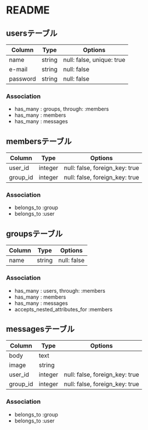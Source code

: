# README

## usersテーブル

|Column|Type|Options|
|------|----|-------|
|name|string|null: false, unique: true|
|e-mail|string|null: false|
|password|string|null: false|

### Association
- has_many : groups, through: :members
- has_many : members
- has_many : messages


## membersテーブル

|Column|Type|Options|
|------|----|-------|
|user_id|integer|null: false, foreign_key: true|
|group_id|integer|null: false, foreign_key: true|

### Association
- belongs_to :group
- belongs_to :user


## groupsテーブル

|Column|Type|Options|
|------|----|-------|
|name|string|null: false|

### Association
- has_many : users, through: :members
- has_many : members
- has_many : messages
- accepts_nested_attributes_for :members


## messagesテーブル

|Column|Type|Options|
|------|----|-------|
|body|text||
|image|string||
|user_id|integer|null: false, foreign_key: true|
|group_id|integer|null: false, foreign_key: true|

### Association
- belongs_to :group
- belongs_to :user
